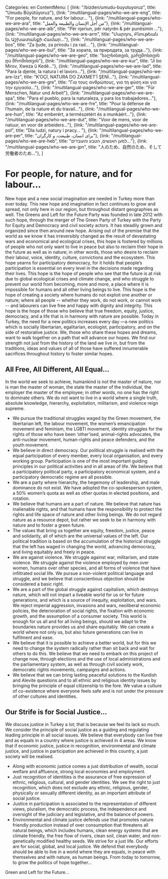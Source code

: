 Categories: en
ContentMenu: [
  {link: "/bizden/umudu-buyutuyoruz", title: "Umudu Büyütüyoruz"},
  {link: "/multilangual-pages/who-we-are-eng", title: "For people, for nature, and for labour… "},
  {link: "/multilangual-pages/who-we-are-ara", title: "من أجل الإنسان والطبيعة والعمل"},
  {link: "/multilangual-pages/who-we-are-alb", title: "Për njeriun, për natyrën & për punësimin ..."},
  {link: "/multilangual-pages/who-we-are-arm", title: "Մարդու, Բնութեան եւ Աշխատանքի Համար…"},
  {link: "/multilangual-pages/who-we-are-bos", title: "Za ljude, za prirodu i za rad... "},
  {link: "/multilangual-pages/who-we-are-bul", title: "За хората, за природата, за труда…"},
  {link: "/multilangual-pages/who-we-are-geo", title: "ხალხისთვის, გარემოსთვის და შრომისთვის"},
  {link: "/multilangual-pages/who-we-are-kur", title: "Ji bo Mirov, Xweza û Kedê…"},
  {link: "/multilangual-pages/who-we-are-lad", title: "Para la djente, la natura i el lavoro..."},
  {link: "/multilangual-pages/who-we-are-lzz", title: "K’OÇİ, NATURA DO ZAXMET’İ ŞENİ…"},
  {link: "/multilangual-pages/who-we-are-gre", title: "Για τους ανθρώπους, για τη φύση και για την εργασία…"},
  {link: "/multilangual-pages/who-we-are-ger", title: "Für Menschen, Natur und Arbeit"},
  {link: "/multilangual-pages/who-we-are-spa", title: "Para el pueblo, para la naturaleza, y para los trabajadores…"},
  {link: "/multilangual-pages/who-we-are-fre", title: "Pour la défense de l’humain, de la nature et du travail..."},
  {link: "/multilangual-pages/who-we-are-hun", title: "Az emberért, a természetért és a munkáért…"},
  {link: "/multilangual-pages/who-we-are-dut", title: "Voor de mens, voor de natuur, en voor de arbeiders..."},
  {link: "/multilangual-pages/who-we-are-pol", title: "Dla ludzi, natury i pracy… "},
  {link: "/multilangual-pages/who-we-are-per", title: "برای انسان، طبیعت، و کارگران"},
  {link: "/multilangual-pages/who-we-are-heb", title: "למען האנשים, הטבע והעובדים..."},
  {link: "/multilangual-pages/who-we-are-jpn", title: "人のため、自然のため、そして労働者のため…"},
  ]

# For people, for nature, and for labour… 
New hope and a new social imagination are needed in Turkey more than ever today. This new hope and imagination in fact continues to grow and spread, not only here in our region, but throughout distant geographies as well.
The Greens and Left for the Future Party was founded in late 2012 with such hope, through the merger of The Green Party of Turkey with the Party for Equity and Democracy and civil society actors. It has steadily grown and organized since then around new hope.
Arising out of the premise that the world as we know it has irreversibly changed as the result of devastating wars and economical and ecological crises, this hope is fostered by millions of people who not only want to live in peace but also to reclaim their hope in the future as well as in nature; in other words, those who desire to reclaim their labour, voice, identity, culture, convictions and the ecosystem.
This hope yearns for participatory democracy, for it holds that people’s participation is essential on every level in the decisions made regarding their lives.
This hope is the hope of people who see that the future is at risk due to global ecological crises and climate change, and who struggle to prevent our world from becoming, more and more, a place where it is impossible for humans and all other living beings to live.
This hope is the hope of creating a society where humans do not exploit one another or nature; where all people -- whether they work, do not work, or cannot work -- and labourers can live free and happy with dignity and integrity.
This hope is the hope of those who believe that true freedom, equity, justice, democracy, and a life that is in harmony with nature are possible.
Today in Turkey, the need for a new politics increases every day —a new politics which is socially libertarian, egalitarian, ecologist, participatory, and on the side of restorative justice.
We, those who share these hopes and dreams, want to walk together on a path that will advance our hopes.
We find our strength not just from the history of the land we live in, but from the traditions, ideas and values of all of those have suffered innumerable sacrifices throughout history to foster similar hopes.

## All Free, All Different, All Equal…

In the world we seek to achieve, humankind is not the master of nature, nor is man the master of woman, the state the master of the individual, the employer the master of the employee; in other words, no one has the right to dominate others. We do not want to live in a world where a single truth, absolute knowledge, hierarchy, exploitation, militarism, and violence reign supreme.

- We pursue the traditional struggles waged by the Green movement, the libertarian left, the labour movement, the women’s emancipation movement and feminism, the LGBTI movement, identity struggles for the rights of those who have been ‘other’ised, animal-rights advocates, the anti-nuclear movement, human-rights and peace defenders, and the youth movement.
- We believe in direct democracy. Our political struggle is realised with the equal participation of every member, every local organisation, and every working group. Participation is one of the most important guiding principles in our political activities and in all areas of life. We believe that a participatory political party, a participatory economical system, and a participatory democratic regime are all possible.
- We are a party where hierarchy, the hegemony of leadership, and male dominance do not exist. We have adopted the co-spokesperson system, a 50% women’s quota as well as other quotas in elected positions, and rotation.
- We believe that humans are a part of nature. We believe that nature has inalienable rights, and that humans have the responsibility to protect the rights and life space of nature and other living beings. We do not regard nature as a resource depot, but rather we seek to be in harmony with nature and to foster a green future.
- The values that bring us together are equity, freedom, justice, peace and solidarity, all of which are the universal values of the left. Our political tradition is based on the accumulation of the historical struggle that the left has waged in changing the world, advancing democracy, and living equitably and freely in peace.
- We are against violence. We struggle against war, militarism, and state violence. We struggle against the violence employed by men over women, humans over other species, and all forms of violence that have infiltrated social life. We pursue a non-violent political language and struggle, and we believe that conscientious objection should be considered a basic right.
- We are a part of the global struggle against capitalism, which destroys nature, which will not impart a liveable world for us or for future generations, and which is a source of inequity, exploitation, and wars. We reject imperial aggression, invasions and wars, neoliberal economic policies, the deterioration of social rights, the fixation with economic growth, and the assumption of a consumer society. This world is enough for us all and for all living beings, should we adapt to the boundaries nature provides us and share equitably. We can create a world where not only us, but also future generations can live in fulfilment and ease.
- We believe that it is possible to achieve a better world, but for this we need to change the system radically rather than sit back and wait for others to do this. We believe that we need to embark on this project of change now, through elections and the use of local administrations and the parliamentary system, as well as through civil society work, democratic rights movements, campaigns and actions.
- We believe that we can bring lasting peaceful solutions to the Kurdish and Alevite questions and to all ethnic and religious identity issues by bringing the principle of equal citizenship to the fore. We value a culture of co-existence where everyone feels safe and is not under the pressure of other cultures and identities.

## Our Strife is for Social Justice…
We discuss justice in Turkey a lot; that is because we feel its lack so much. We consider the principle of social justice as a guiding and regulating leading principle in all social issues. 
We believe that everybody can live free and as equals in a country where justice is achieved in 4 areas. 
We know that if economic justice, justice in recognition, environmental and climate justice, and justice in participation are achieved in this country, a just society will be realised.

- Along with economic justice comes a just distribution of wealth, social welfare and affluence, strong local economies and employment.
- Just recognition of identities is the assurance of free expression of ethnic, religious, cultural, and gender identities. We see the right to just recognition, which does not exclude any ethnic, religious, gender, physically or sexually different identity, as an important attribute of social justice.
- Justice in participation is associated to the representation of different views, pluralism, the democratic process, the independence and oversight of the judiciary and legislative, and the balance of powers.
- Environmental and climate justice defends use that promotes nature friendly production instead of over consumption that threatens all natural beings, which includes humans, clean energy systems that are climate friendly, the free flow of rivers, clean soil, clean water, and non-genetically modified healthy seeds.
We strive for a just life. Our efforts are for social, global, and local justice. We defend that everybody should be able to live in a world where they are equals, in peace with themselves and with nature, as human beings.
From today to tomorrow, to grow the politics of hope together…

Green and Left for the Future…


